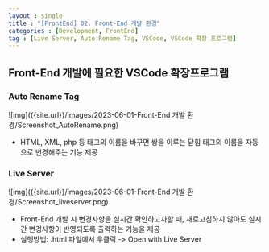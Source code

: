 ```yaml
---
layout : single
title : "[FrontEnd] 02. Front-End 개발 환경"
categories : [Development, FrontEnd]
tag : [Live Server, Auto Rename Tag, VSCode, VSCode 확장 프로그램]
---
```


## Front-End 개발에 필요한 VSCode 확장프로그램
### Auto Rename Tag
![img]({{site.url}}/images/2023-06-01-Front-End 개발 환경/Screenshot_AutoRename.png)
* HTML, XML, php 등 태그의 이름을 바꾸면 쌍을 이루는 닫힘 태그의 이름을 자동으로 변경해주는 기능 제공

### Live Server
![img]({{site.url}}/images/2023-06-01-Front-End 개발 환경/Screenshot_liveserver.png)
* Front-End 개발 시 변경사항을 실시간 확인하고자할 때, 새로고침하지 않아도 실시간 변경사항이 반영되도록 출력하는 기능을 제공
* 실행방법: .html 파일에서 우클릭 -> Open with Live Server